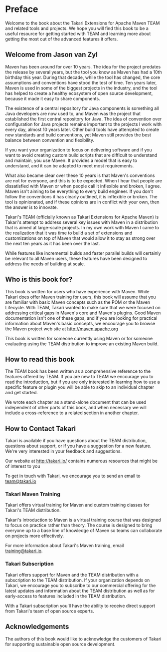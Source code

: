 # Preface

Welcome to the book about the Takari Extensions for Apache Maven TEAM and
related tools and projects. We hope you will find this book to be a useful
resource for getting started with TEAM and learning more about getting the most
out of the advanced features it offers.

## Welcome from Jason van Zyl

Maven has been around for over 10 years. The idea for the project predates the
release by several years, but the tool you know as Maven has had a 10th birthday
this year. During that decade, while the tool has changed, the core assumptions
and conventions have stood the test of time. Ten years later, Maven is used in
some of the biggest projects in the industry, and the tool has helped to create
a healthy ecosystem of open source development, because it made it easy to share
components.

The existence of a central repository for Java components is something all Java
developers are now used to, and Maven was the project that established the first
central repository for Java. The idea of convention over configuration for Java
projects remains important to the projects I work with every day, almost 10
years later. Other build tools have attempted to create new standards and build
conventions, yet Maven still provides the best balance between convention and
flexibility.

If you want your organization to focus on delivering software and if you want
to avoid creating custom build scripts that are difficult to understand and
maintain, you use Maven. It provides a model that is easy to understand, and it
can be adapted to meet most requirements.

What also became clear over these 10 years is that Maven's conventions are
not for everyone, and this is to be expected. When I hear that people are
dissatisfied with Maven or when people call it inflexible and broken, I agree.
Maven isn't aiming to be everything to every build engineer. If you don't follow
the conventions it has clearly outlined, it is inflexible or broken. The tool is
opinionated, and if these opinions are in conflict with your own, then the
answer is to innovate.

Takari's TEAM (officially known as Takari Extensions for Apache Maven) is
Takari's attempt to address several key issues with Maven in a distribution that
is aimed at large-scale projects. In my own work with Maven I came to the
realization that it was time to build a set of extensions and customizations on
top of Maven that would allow it to stay as strong over the next ten years as it
has been over the last.

While features like incremental builds and faster parallel builds will
certainly be relevant to all Maven users, these features have been designed to
address the needs of building at scale.

## Who is this book for?

This book is written for users who have experience with Maven. While Takari
does offer Maven training for users, this book will assume that you are familiar
with basic Maven concepts such as the POM or the Maven Lifecycle. With TEAM,
Takari wanted to make sure that we were focused on addressing critical gaps in
Maven's core and Maven's plugins. Good Maven documentation isn't one of these
gaps, and if you are looking for practical information about Maven's basic
concepts, we encourage you to browse the Maven project web site at
http://maven.apache.org

This book is written for someone currently using Maven or for someone
evaluating using the TEAM distribution to improve an existing Maven build.

## How to read this book

The TEAM book has been written as a comprehensive reference to the features
offered by TEAM. If you are new to TEAM we encourage you to read the introduction,
but if you are only interested in learning how to use a specific feature or
plugin you will be able to skip to an individual chapter and get started.

We wrote each chapter as a stand-alone document that can be used independent of
other parts of this book, and when necessary we will include a cross-reference
to a related section in another chapter.

## How to Contact Takari

Takari is available if you have questions about the TEAM distribution, questions
about support, or if you have a suggestion for a new feature. We're very
interested in your feedback and suggestions.

Our website at http://takari.io/ contains numerous resources that might be of
interest to you

To get in touch with Takari, we encourage you to send an email to
team@takari.io

### Takari Maven Training

Takari offers virtual training for Maven and custom training classes for
Takari's TEAM distribution.

Takari's Introduction to Maven is a virtual training course that was designed
to focus on practice rather than theory. The course is designed to bring
everyone up to a base line of knowledge of Maven so teams can collaborate on
projects more effectively.

For more information about Takari's Maven training, email training@takari.io.

### Takari Subscription

Takari offers support for Maven and the TEAM distribution with a subscription to
the TEAM distribution. If your organization depends on Takari, we encourage you
to subscribe to our commercial offering for the latest updates and information
about the TEAM distribution as well as for early-access to features included in
the TEAM distribution.

With a Takari subscription you'll have the ability to receive direct support
from Takari's team of open source experts.

## Acknowledgements

The authors of this book would like to acknowledge the customers of Takari for
supporting sustainable open source development.
